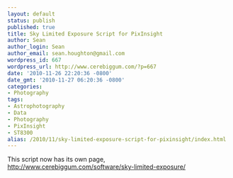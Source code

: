 ```yaml
---
layout: default
status: publish
published: true
title: Sky Limited Exposure Script for PixInsight
author: Sean
author_login: Sean
author_email: sean.houghton@gmail.com
wordpress_id: 667
wordpress_url: http://www.cerebiggum.com/?p=667
date: '2010-11-26 22:20:36 -0800'
date_gmt: '2010-11-27 06:20:36 -0800'
categories:
- Photography
tags:
- Astrophotography
- Data
- Photography
- PixInsight
- ST8300
alias: /2010/11/sky-limited-exposure-script-for-pixinsight/index.html
---
```

This script now has its own page, <a href="http://www.cerebiggum.com/software/sky-limited-exposure/">http://www.cerebiggum.com/software/sky-limited-exposure/</a>

